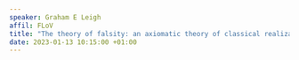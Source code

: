 ```yaml
---
speaker: Graham E Leigh
affil: FLoV
title: "The theory of falsity: an axiomatic theory of classical realizability"
date: 2023-01-13 10:15:00 +01:00
---
```

